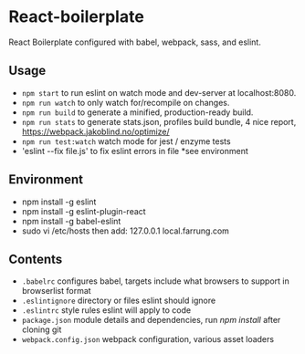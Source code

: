# React-boilerplate
React Boilerplate configured with babel, webpack, sass, and eslint.

## Usage

* `npm start` to run eslint on watch mode and dev-server at localhost:8080.
* `npm run watch` to only watch for/recompile on changes.
* `npm run build` to generate a minified, production-ready build.
* `npm run stats` to generate stats.json, profiles build bundle, 4 nice report, https://webpack.jakoblind.no/optimize/
* `npm run test:watch` watch mode for jest / enzyme tests
* 'eslint --fix file.js' to fix eslint errors in file *see environment


## Environment

* npm install -g eslint
* npm install -g eslint-plugin-react  
* npm install -g babel-eslint   
* sudo vi /etc/hosts 
  then add: 127.0.0.1 local.farrung.com

## Contents

* `.babelrc` configures babel, targets include what browsers to support in browserlist format
* `.eslintignore` directory or files eslint should ignore
* `.eslintrc` style rules eslint will apply to code
* `package.json` module details and dependencies, run *npm install* after cloning git
* `webpack.config.json` webpack configuration, various asset loaders



